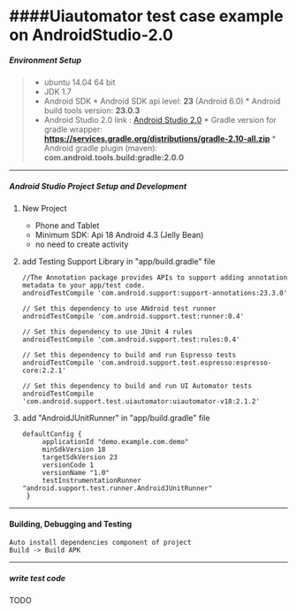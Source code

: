 ####Uiautomator test case example on AndroidStudio-2.0
====

##### Environment Setup

> * ubuntu 14.04 64 bit
> * JDK 1.7
> * Android SDK
    * Android SDK api level: **23** (Android 6.0)
    * Android build tools version: **23.0.3**
> *	Android Studio 2.0 link : [Android Studio 2.0](http://developer.android.com/intl/zh-cn/tools/studio/index.html)
    * Gradle version for gradle wrapper: **https://services.gradle.org/distributions/gradle-2.10-all.zip**
    * Android gradle plugin (maven): **com.android.tools.build:gradle:2.0.0**
    
----
##### Android Studio Project Setup and Development
1. New Project
    * Phone and Tablet
    * Minimum SDK: Api 18 Android 4.3 (Jelly Bean)
    * no need to create activity
    
2. add Testing Support Library in "app/build.gradle" file
   ```
   //The Annotation package provides APIs to support adding annotation metadata to your app/test code.
   androidTestCompile 'com.android.support:support-annotations:23.3.0'
      
   // Set this dependency to use ANdroid test runner
   androidTestCompile 'com.android.support.test:runner:0.4'
       
   // Set this dependency to use JUnit 4 rules
   androidTestCompile 'com.android.support.test:rules:0.4'
       
   // Set this dependency to build and run Espresso tests
   androidTestCompile 'com.android.support.test.espresso:espresso-core:2.2.1'
       
   // Set this dependency to build and run UI Automator tests
   androidTestCompile 'com.android.support.test.uiautomator:uiautomator-v18:2.1.2'
   ```
3. add "AndroidJUnitRunner" in "app/build.gradle" file
   ```
   defaultConfig {
        applicationId "demo.example.com.demo"
        minSdkVersion 18
        targetSdkVersion 23
        versionCode 1
        versionName "1.0"
        testInstrumentationRunner "android.support.test.runner.AndroidJUnitRunner"
    }
   ```

----
#### Building, Debugging and Testing

    Auto install dependencies component of project
    Build -> Build APK

----
##### write test code
TODO
